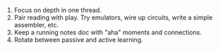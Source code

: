 1. Focus on depth in one thread.
2. Pair reading with play. Try emulators, wire up circuits, write a simple assembler, etc.
3. Keep a running notes doc with "aha" moments and connections.
4. Rotate between passive and active learning.